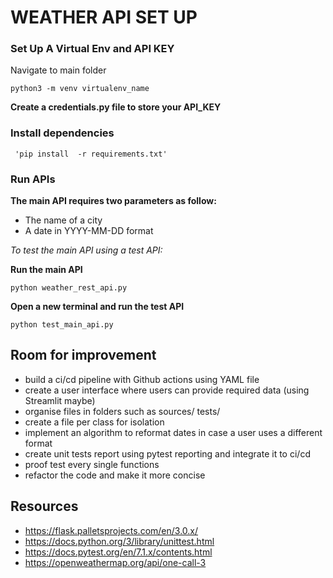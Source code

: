 # WEATHER API SET UP 

### Set Up A Virtual Env and API KEY
Navigate to main folder
```
python3 -m venv virtualenv_name

```

**Create a credentials.py file to store your API_KEY**

### Install dependencies 
```
 'pip install  -r requirements.txt'

```
### Run APIs

**The main API requires two parameters as follow:**

- The name of a city 
- A date in YYYY-MM-DD format

_To test the main API using a test API:_

**Run the main API**
```
python weather_rest_api.py

```
**Open a new terminal and run the test API**

```
python test_main_api.py 

```


## Room for improvement

- build a ci/cd pipeline with Github actions using YAML file 
- create a user interface where users can provide required data (using Streamlit maybe)
- organise files in folders such as sources/ tests/
- create a file per class for isolation 
- implement an algorithm to reformat dates in case a user uses a different format
- create unit tests report using pytest reporting and integrate it to ci/cd
- proof test every single functions 
- refactor the code and make it more concise 

## Resources 

- https://flask.palletsprojects.com/en/3.0.x/
- https://docs.python.org/3/library/unittest.html
- https://docs.pytest.org/en/7.1.x/contents.html
- https://openweathermap.org/api/one-call-3
